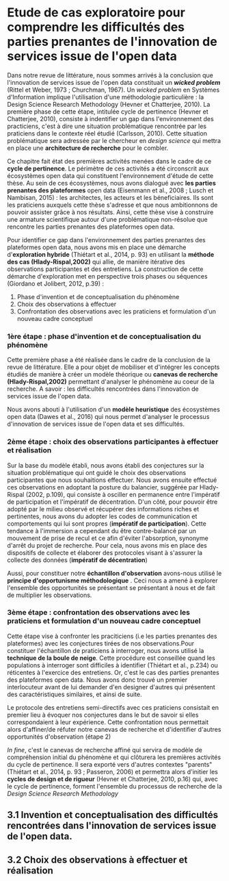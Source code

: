 # Etude de cas exploratoire pour comprendre les difficultés des parties prenantes de l'innovation de services issue de l'open data

Dans notre revue de littérature, nous sommes arrivés à la conclusion que l'innovation de services issue de l'open data constituait un _**wicked problem**_ (Rittel et Weber, 1973 ; Churchman, 1967). Un *wicked problem* en Systèmes d'Information implique l'utilisation d'une méthodologie particulière : la Design Science Research Methodology (Hevner et Chatterjee, 2010). La première phase de cette étape, intitulée cycle de pertinence (Hevner et Chatterjee, 2010), consiste à indentifier un gap dans l'environnement des practiciens, c'est à dire une situation  problématique rencontrée par les praticiens dans le contexte réel étudié (Carlsson, 2010). Cette situation problématique sera adressée par le chercheur en *design science* qui mettra en place une **architecture de recherche** pour le combler.

Ce chapitre fait état des premières activités menées dans le cadre de ce **cycle de pertinence**. Le périmètre de ces activités a été circonscrit aux écosystèmes open data qui constituent l'environnement d'étude de cette thèse. Au sein de ces écosystèmes, nous avons dialogué avec **les parties prenantes des plateformes** open data (Eisenmann et al., 2008 ; Lusch et Nambisan, 2015) : les architectes, les acteurs et les béneficiaires. Ils sont les praticiens auxquels cette thèse s'adresse et que nous ambitionnons de pouvoir assister grâce à nos résultats. Ainsi, cette thèse vise à construire une armature scientifique autour d'une problématique non-résolue que rencontre les parties prenantes des plateformes open data. 

Pour identifier ce gap dans l'environnement des parties prenantes des plateformes open data, nous avons mis en place une démarche d'**exploration hybride** (Thiétart et al., 2014, p. 93) en utilisant la **méthode des cas (Hlady-Rispal,2002)** qui allie, de manière itérative des observations participantes et des entretiens. La construction de cette démarche d'exploration met en perspective trois phases ou séquences (Giordano et Jolibert, 2012, p.39) : 

1. Phase d'invention et de conceptualisation du phénomène
2. Choix des observations à effectuer
3. Confrontation des observations avec les praticiens et formulation d'un nouveau cadre conceptuel

### 1ère étape : phase d'invention et de conceptualisation du phénomène

Cette première phase a été réalisée dans le cadre de la conclusion de la revue de littérature. Elle a pour objet de mobiliser et d'intégrer les concepts étudiés de manière à créer un modèle théorique ou **canevas de recherche (Hlady-Rispal,2002)** permettant d'analyser le phénomène au coeur de la recherche. A savoir : les difficultés rencontrées dans l'innovation de services issue de l'open data. 
 
Nous avons abouti à l'utilisation d'un **modèle heuristique** des écosystèmes open data (Dawes et al., 2016) qui nous permet d'analyser le processus d'innovation de services issue de l'open data et ses difficultés.

### 2ème étape : choix des observations participantes à effectuer et réalisation

Sur la base du modèle établi, nous avons établi des conjectures sur la situation problématique qui ont guidé le choix des observations participantes que nous souhaitions effectuer. Nous avons ensuite effectué ces observations en adoptant la posture du balancier, suggérée par Hlady-Rispal (2002, p.109), qui consiste à osciller en permanence entre l'impératif de participation et l'impératif de décentration. D'un côté, pour pouvoir être adopté par le milieu observé et récupérer des informations riches et pertinentes, nous avons du adopter les codes de communication et comportements qui lui sont propres (**impératif de participation**). Cette tendance à l'immersion a cependant du être contre-balancé par un mouvement de prise de recul et ce afin d'éviter l'absorption, synonyme d'arrêt du projet de recherche. Pour cela, nous avons mis en place des dispositifs de collecte et élaborer des protocoles visant à s'assurer la collecte des données (**impératif de décentration**)

Aussi, pour constituer notre **échantillon d'observation** avons-nous utilisé le **principe d'opportunisme méthodologique** . Ceci nous a amené à explorer l'ensemble des opportunités se présentant se présentant à nous et de fait de multiplier les observations.

### 3ème étape : confrontation des observations avec les praticiens et formulation d'un nouveau cadre conceptuel

Cette étape vise à confronter les praciticiens (i.e les parties prenantes des plateformes) avec les conjectures tirées de nos observations.Pour constituer l'échantillon de praticiens à interroger, nous avons utilisé la **technique de la boule de neige**. Cette procédure est conseillée quand les populations à interroger sont difficiles à identifier (Thiétart et al., p.234) ou réticentes à l'exercice des entretiens. Or, c'est le cas des parties prenantes des plateformes open data. Nous avons donc trouvé un premier interlocuteur avant de lui demander d'en designer d'autres qui présentent des caractéristiques similaires, et ainsi de suite.

Le protocole des entretiens semi-directifs avec ces praticiens consistait en premier lieu à évoquer nos conjectures dans le but de savoir si elles correspondaient à leur expérience. Cette confrontation nous permettait alors d'affiner/de réfuter notre canevas de recherche et d'identifier d'autres opportunités d'observation (étape 2)

*In fine*, c'est le canevas de recherche affiné qui servira de modèle de compréhension initial du phénomène et qui clôturera les premières activités du cycle de pertinence. Il sera exporté vers d'autres contextes "parents" (Thiétart et al., 2014, p. 93 ; Passeron, 2006) et permettra alors d'initier les **cycles de design et de rigueur** (Hevner et Chatterjee, 2010, p.16) qui, avec le cycle de pertinence, forment l'ensemble du processus de recherche de la *Design Science Research Methodology*


## 3.1 Invention et conceptualisation des difficultés rencontrées dans l'innovation de services issue de l'open data. 



## 3.2 Choix des observations à effectuer et réalisation






